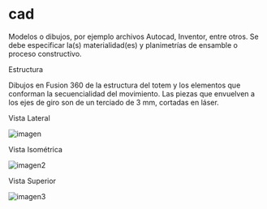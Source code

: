 # cad

Modelos o dibujos, por ejemplo archivos Autocad, Inventor, entre otros. 
Se debe especificar la(s) materialidad(es) y planimetrías de ensamble o proceso constructivo.

Estructura

Dibujos en Fusion 360 de la estructura del totem y los elementos que conforman la secuencialidad del movimiento. Las piezas que envuelven a los ejes de giro son de un terciado de 3 mm, cortadas en láser.

Vista Lateral

![imagen](https://wiki.ead.pucv.cl/images/1/14/Fusion360_movimientoondulatorio1.jpg)

Vista Isométrica

![imagen2](https://wiki.ead.pucv.cl/images/7/76/Fusion360_movimientoondulatoriosegundo.jpg)

Vista Superior

![imagen3](https://wiki.ead.pucv.cl/images/d/d0/Fusion360_movimientoondulatoriotercero.jpg)



